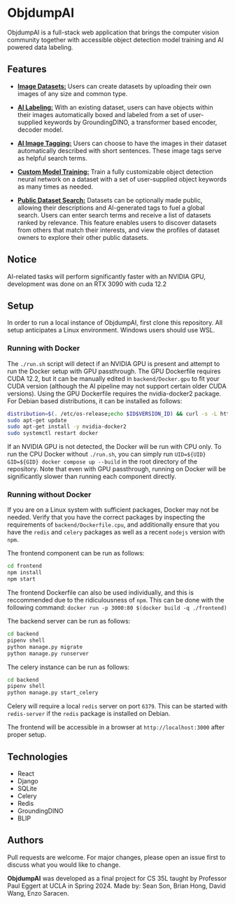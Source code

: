 # ObjdumpAI

ObjdumpAI is a full-stack web application that brings the computer vision community together with accessible object detection model training and AI powered data labeling.

## Features

- <ins>__Image Datasets:__</ins> Users can create datasets by uploading their own images of any size and common type.

- <ins>__AI Labeling:__</ins> With an existing dataset, users can have objects within their images automatically boxed and labeled from a set of user-supplied keywords by GroundingDINO, a transformer based encoder, decoder model.

- <ins>__AI Image Tagging:__</ins> Users can choose to have the images in their dataset automatically described with short sentences. These image tags serve as helpful search terms.

- <ins>__Custom Model Training:__</ins> Train a fully customizable object detection neural network on a dataset with a set of user-supplied object keywords as many times as needed.

- <ins>__Public Dataset Search:__</ins> Datasets can be optionally made public, allowing their descriptions and AI-generated tags to fuel a global search. Users can enter search terms and receive a list of datasets ranked by relevance. This feature enables users to discover datasets from others that match their interests, and view the profiles of dataset owners to explore their other public datasets.

## Notice

AI-related tasks will perform significantly faster with an NVIDIA GPU, development was done on an RTX 3090 with cuda 12.2

## Setup

In order to run a local instance of ObjdumpAI, first clone this repository.
All setup anticipates a Linux environment. Windows users should use WSL.

### Running with Docker
The `./run.sh` script will detect if an NVIDIA GPU is present and attempt to run the Docker setup
with GPU passthrough. The GPU Dockerfile requires CUDA 12.2, but it can be manually edited in
`backend/Docker.gpu` to fit your CUDA version (although the AI pipeline may not support certain older CUDA versions).
Using the GPU Dockerfile requires the nvidia-docker2 package.
For Debian based distributions, it can be installed as follows:
```bash
distribution=$(. /etc/os-release;echo $ID$VERSION_ID) && curl -s -L https://nvidia.github.io/libnvidia-container/gpgkey | sudo apt-key add - && curl -s -L https://nvidia.github.io/libnvidia-container/$distribution/libnvidia-container.list | sudo tee /etc/apt/sources.list.d/nvidia-container-toolkit.list
sudo apt-get update
sudo apt-get install -y nvidia-docker2
sudo systemctl restart docker
```
If an NVIDIA GPU is not detected, the Docker will be run with CPU only.
To run the CPU Docker without `./run.sh`, you can simply run `UID=${UID} GID=${GID} docker compose up --build` in the root directory of the repository.
Note that even with GPU passthrough, running on Docker will be significantly slower than running each component directly.

### Running without Docker
If you are on a Linux system with sufficient packages, Docker may not be needed.
Verify that you have the correct packages by inspecting the requirements of `backend/Dockerfile.cpu`,
and additionally ensure that you have the `redis` and `celery` packages as well as a recent `nodejs` version with `npm`.

The frontend component can be run as follows:
```bash
cd frontend
npm install
npm start
```
The frontend Dockerfile can also be used individually, and this is reccommended
due to the ridiculousness of `npm`. This can be done with the following command:
`docker run -p 3000:80 $(docker build -q ./frontend)`

The backend server can be run as follows:
```bash
cd backend
pipenv shell
python manage.py migrate
python manage.py runserver
```

The celery instance can be run as follows:
```bash
cd backend
pipenv shell
python manage.py start_celery
```

Celery will require a local `redis` server on port `6379`.
This can be started with `redis-server` if the `redis` package is installed on Debian.

The frontend will be accessible in a browser at `http://localhost:3000` after proper setup.

## Technologies
- React
- Django
- SQLite
- Celery
- Redis
- GroundingDINO
- BLIP

## Authors

Pull requests are welcome. For major changes, please open an issue first
to discuss what you would like to change.

__ObjdumpAI__ was developed as a final project for CS 35L taught by Professor Paul Eggert at UCLA in Spring 2024. Made by: Sean Son, Brian Hong, David Wang, Enzo Saracen.

